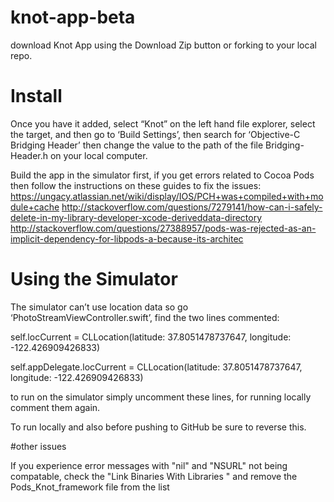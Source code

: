 # knot-app-beta


download Knot App using the Download Zip button or forking to your local repo.

# Install
Once you have it added, select “Knot” on the left hand file explorer, select the target, and then go to ‘Build Settings’, then search for ‘Objective-C Bridging Header’ then change the value to the path of the file Bridging-Header.h on your local computer. 

Build the app in the simulator first, if you get errors related to Cocoa Pods then follow the instructions on these guides to fix the issues:
https://ungacy.atlassian.net/wiki/display/IOS/PCH+was+compiled+with+module+cache
http://stackoverflow.com/questions/7279141/how-can-i-safely-delete-in-my-library-developer-xcode-deriveddata-directory
http://stackoverflow.com/questions/27388957/pods-was-rejected-as-an-implicit-dependency-for-libpods-a-because-its-architec

# Using the Simulator

The simulator can’t use location data so go ‘PhotoStreamViewController.swift’, find the two lines commented:   

self.locCurrent = CLLocation(latitude: 37.8051478737647, longitude: -122.426909426833)

self.appDelegate.locCurrent = CLLocation(latitude: 37.8051478737647, longitude: -122.426909426833)

to run on the simulator simply uncomment these lines, for running locally comment them again.

To run locally and also before pushing to GitHub be sure to reverse this.

#other issues

If you experience error messages with "nil" and "NSURL" not being compatable, check the "Link Binaries With Libraries " and remove the Pods_Knot_framework file from the list
